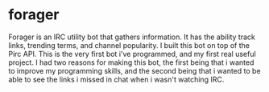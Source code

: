 forager
=======

Forager is an IRC utility bot that gathers information. It has the ability track links, trending terms, and channel popularity. I built this bot on top of the Pirc API. This is the very first bot i've programmed, and my first real useful project. I had two reasons for making this bot, the first being that i wanted to improve my programming skills, and the second being that i wanted to be able to see the links i missed in chat when i wasn't watching IRC. 
